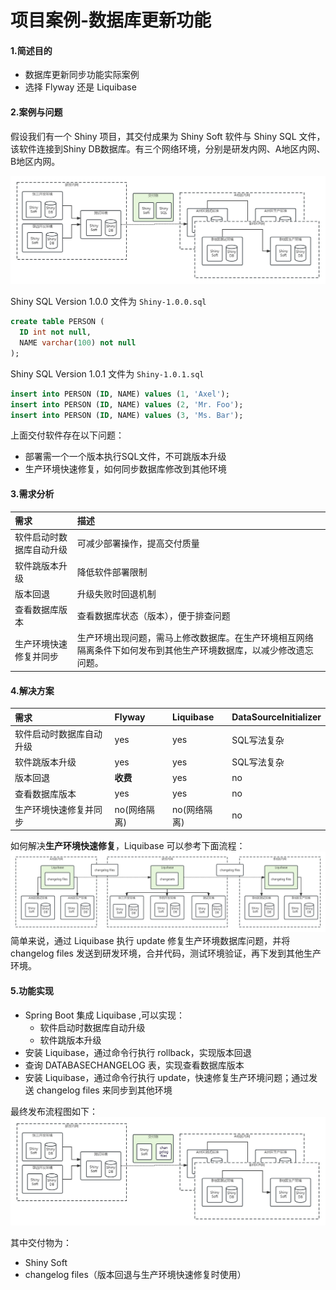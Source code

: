 # 项目案例-数据库更新功能

#### 1.简述目的
  * 数据库更新同步功能实际案例
  * 选择 Flyway 还是 Liquibase

#### 2.案例与问题
假设我们有一个 Shiny 项目，其交付成果为 Shiny Soft 软件与 Shiny SQL 文件，该软件连接到Shiny DB数据库。有三个网络环境，分别是研发内网、A地区内网、B地区内网。

![原始交付流程图](https://github.com/Peng-star-star/spring-study/blob/main/image/004-%E6%B5%81%E7%A8%8B%E5%9B%BE.jpg)

Shiny SQL Version 1.0.0 文件为 `Shiny-1.0.0.sql`
```SQL
create table PERSON (
  ID int not null,
  NAME varchar(100) not null
);
```

Shiny SQL Version 1.0.1 文件为 `Shiny-1.0.1.sql`
```SQL
insert into PERSON (ID, NAME) values (1, 'Axel');
insert into PERSON (ID, NAME) values (2, 'Mr. Foo');
insert into PERSON (ID, NAME) values (3, 'Ms. Bar');
```

上面交付软件存在以下问题： 
  * 部署需一个一个版本执行SQL文件，不可跳版本升级
  * 生产环境快速修复，如何同步数据库修改到其他环境

#### 3.需求分析
  |需求|描述|
  |:--|:--|
  |软件启动时数据库自动升级|可减少部署操作，提高交付质量|
  |软件跳版本升级|降低软件部署限制|
  |版本回退|升级失败时回退机制|
  |查看数据库版本|查看数据库状态（版本），便于排查问题|
  |生产环境快速修复并同步|生产环境出现问题，需马上修改数据库。在生产环境相互网络隔离条件下如何发布到其他生产环境数据库，以减少修改遗忘问题。|
  

#### 4.解决方案
  |需求|Flyway|Liquibase|DataSourceInitializer|
  |:--|:--|:--|:--|
  |软件启动时数据库自动升级|yes|yes|SQL写法复杂|
  |软件跳版本升级|yes|yes|SQL写法复杂|
  |版本回退|**收费**|yes|no|
  |查看数据库版本|yes|yes|no|
  |生产环境快速修复并同步|no(网络隔离)|no(网络隔离)|no|
  
如何解决**生产环境快速修复**，Liquibase 可以参考下面流程：  
![生产环境快速修复图](https://github.com/Peng-star-star/spring-study/blob/main/image/004-%E7%94%9F%E4%BA%A7%E7%8E%AF%E5%A2%83%E5%BF%AB%E9%80%9F%E4%BF%AE%E5%A4%8D.jpg)
简单来说，通过 Liquibase 执行 update 修复生产环境数据库问题，并将 changelog files 发送到研发环境，合并代码，测试环境验证，再下发到其他生产环境。

#### 5.功能实现
 + Spring Boot 集成 Liquibase ,可以实现： 
   - 软件启动时数据库自动升级
   - 软件跳版本升级  
 + 安装 Liquibase，通过命令行执行 rollback，实现版本回退
 + 查询 DATABASECHANGELOG 表，实现查看数据库版本
 + 安装 Liquibase，通过命令行执行 update，快速修复生产环境问题；通过发送 changelog files 来同步到其他环境

最终发布流程图如下：
![最终发布流程图](https://github.com/Peng-star-star/spring-study/blob/main/image/004-%E5%8A%9F%E8%83%BD%E5%AE%9E%E7%8E%B0%E5%90%8E%E5%8F%91%E5%B8%83%E6%B5%81%E7%A8%8B%E5%9B%BE.jpg)

其中交付物为：
 * Shiny Soft
 * changelog files（版本回退与生产环境快速修复时使用）
   
> 